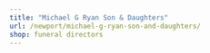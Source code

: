 ```yaml
---
title: "Michael G Ryan Son & Daughters"
url: /newport/michael-g-ryan-son-and-daughters/
shop: funeral directors
---
```


